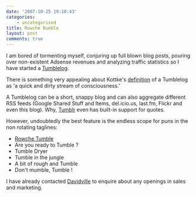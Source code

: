 ```yaml
---
date: '2007-10-25 19:10:43'
categories:
    - uncategorised
title: Rowche Rumble
layout: post
comments: true
---
```

I am bored of tormenting myself, conjuring up full blown blog posts,
pouring over non-existent Adsense revenues and analyzing traffic
statistics so I have started a [Tumblelog](http://andyc.tumblr.com/).

There is something very appealing about Kottke's
[definition](http://www.kottke.org/05/10/tumblelogs) of a Tumblelog as
'a quick and dirty stream of consciousness.'

A Tumblelog can be a short, snappy blog and can also aggregate different
RSS feeds (Google Shared Stuff and Items, del.icio.us, last.fm, Flickr
and even this blog). Why, [Tumblr](http://www.tumblr.com/) even has
built-in support for quotes.

However, undoubtedly the best feature is the endless scope for puns in
the non rotating taglines:

-   [Rowche Tumble](http://www.last.fm/music/The+Fall/_/Rowche+Rumble)
-   Are you ready to Tumble ?
-   Tumble Dryer
-   Tumble in the jungle
-   A bit of rough and Tumble
-   Don't mumble, Tumble !

I have already contacted [Davidville](http://davidville.com/) to enquire
about any openings in sales and marketing.
